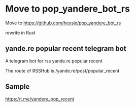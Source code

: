 # Move to pop_yandere_bot_rs

Move to https://github.com/hexsix/pop_yandere_bot_rs

rewrite in Rust

## yande.re popular recent telegram bot

A telegram bot for rss yande.re popular recent

The route of RSSHub is /yande.re/post/popular_recent

## Sample

https://t.me/yandere_pop_recent
